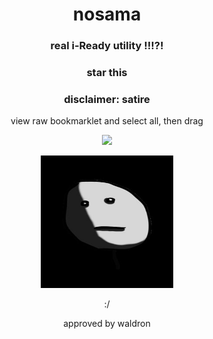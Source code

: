 <h1 align="center">nosama</h1>
<h3 align="center">real i-Ready utility !!!?!</h3>
<h3 align="center">star this</h3>
<h3 align="center">disclaimer: satire</h3>
<p align="center">view raw bookmarklet and select all, then drag</p>
<p align="center">
        <a href="https://discord.gg/BWNZpSBJJ8">
	       <img src="https://img.shields.io/discord/1192248054691151882?label=discord&logo=discord">
        </a>
</p>
<p align="center">
<img width="212" height="212" src="https://github.com/Orphanlol/iReady-fr/blob/main/img/weird.jpg">
</p>
<p align="center">:/</p>
<p align="center">approved by waldron</</p>
